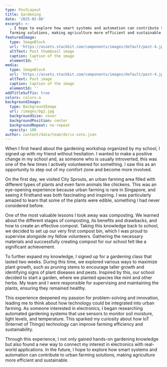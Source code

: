 ```yaml
---
type: PostLayout
title: Gardening
date: '2025-02-08'
excerpt: >-
  , I hope to explore how smart systems and automation can contribute to urban
  farming solutions, making agriculture more efficient and sustainable.
featuredImage:
  type: ImageBlock
  url: 'https://assets.stackbit.com/components/images/default/post-4.jpeg'
  altText: Post thumbnail image
  caption: Caption of the image
  elementId: ''
media:
  type: ImageBlock
  url: 'https://assets.stackbit.com/components/images/default/post-4.jpeg'
  altText: Post image
  caption: Caption of the image
  elementId: ''
addTitleSuffix: true
colors: colors-a
backgroundImage:
  type: BackgroundImage
  url: /images/bg2.jpg
  backgroundSize: cover
  backgroundPosition: center
  backgroundRepeat: no-repeat
  opacity: 100
author: content/data/team/doris-soto.json
---
```

When I first heard about the gardening workshop organized by my school, I signed up with my friend without hesitation. I wanted to make a positive change in my school and, as someone who is usually introverted, this was one of the few times I actively volunteered for something. I saw this as an opportunity to step out of my comfort zone and become more involved.

On the first day, we visited City Sprouts, an urban farming area filled with different types of plants and even farm animals like chickens. This was an eye-opening experience because urban farming is rare in Singapore, and seeing it firsthand was both fascinating and inspiring. I was particularly amazed to learn that some of the plants were edible, something I had never considered before.

One of the most valuable lessons I took away was composting. We learned about the different stages of composting, its benefits and drawbacks, and how to create an effective compost. Taking this knowledge back to school, we decided to set up our very first compost bin, which I was proud to supervise alongside my fellow volunteers. Gathering the necessary materials and successfully creating compost for our school felt like a significant achievement.

To further expand my knowledge, I signed up for a gardening class that lasted two weeks. During this time, we explored various ways to maximize plant growth, such as pruning stems to encourage taller growth and identifying signs of plant diseases and pests. Inspired by this, our school decided to start a garden, where we planted species like mint and other herbs. My team and I were responsible for supervising and maintaining the plants, ensuring they remained healthy.

This experience deepened my passion for problem-solving and innovation, leading me to think about how technology could be integrated into urban farming. As someone interested in electronics, I began researching automated gardening systems that use sensors to monitor soil moisture, light levels, and temperature. This sparked my curiosity about how IoT (Internet of Things) technology can improve farming efficiency and sustainability.

Through this experience, I not only gained hands-on gardening knowledge but also found a new way to connect my interest in electronics with real-world applications. In the future, I hope to explore how smart systems and automation can contribute to urban farming solutions, making agriculture more efficient and sustainable.
